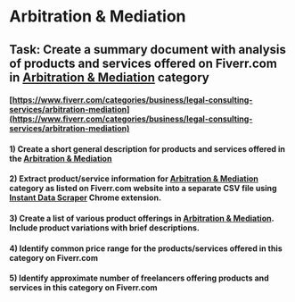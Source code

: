 # Arbitration & Mediation
## Task: Create a summary document with analysis of products and services offered on Fiverr.com in [Arbitration & Mediation](https://www.fiverr.com/categories/business/legal-consulting-services/arbitration-mediation) category
#### [https://www.fiverr.com/categories/business/legal-consulting-services/arbitration-mediation](https://www.fiverr.com/categories/business/legal-consulting-services/arbitration-mediation)
#### 1) Create a short general description for products and services offered in the [Arbitration & Mediation](https://www.fiverr.com/categories/business/legal-consulting-services/arbitration-mediation)
#### 2) Extract product/service information for [Arbitration & Mediation](https://www.fiverr.com/categories/business/legal-consulting-services/arbitration-mediation) category as listed on Fiverr.com website into a separate CSV file using [Instant Data Scraper](https://chrome.google.com/webstore/detail/instant-data-scraper/ofaokhiedipichpaobibbnahnkdoiiah) Chrome extension.
#### 3) Create a list of various product offerings in [Arbitration & Mediation](https://www.fiverr.com/categories/business/legal-consulting-services/arbitration-mediation). Include product variations with brief descriptions.
#### 4) Identify common price range for the products/services offered in this category on Fiverr.com
#### 5) Identify approximate number of freelancers offering products and services in this category on Fiverr.com
